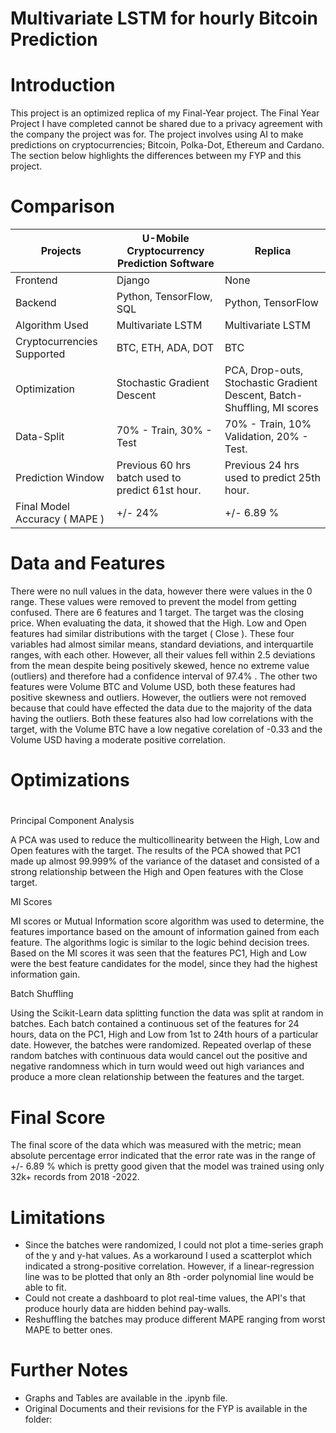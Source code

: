 # Multivariate LSTM for hourly Bitcoin Prediction

# Introduction

This project is an optimized replica of my Final-Year project. The Final Year Project I have completed cannot be shared due to a privacy agreement with the company the project was for. The project involves using AI to make predictions on cryptocurrencies; Bitcoin, Polka-Dot, Ethereum and Cardano. The section below highlights the differences between my FYP and this project.


# Comparison

| Projects | U-Mobile Cryptocurrency Prediction Software | Replica |
| --- | --- | --- |
| Frontend | Django | None |
| Backend | Python, TensorFlow, SQL | Python, TensorFlow |
| Algorithm Used | Multivariate LSTM | Multivariate LSTM |
| Cryptocurrencies Supported | BTC, ETH, ADA, DOT | BTC |
| Optimization | Stochastic Gradient Descent | PCA, Drop-outs, Stochastic Gradient Descent, Batch-Shuffling, MI scores |
| Data-Split | 70% - Train, 30% - Test | 70% - Train, 10% Validation, 20% - Test. |
| Prediction Window | Previous 60 hrs batch used to predict 61st hour. | Previous 24 hrs used to predict 25th hour. |
| Final Model Accuracy ( MAPE ) | +/- 24% | +/- 6.89 % |


# Data and Features

There were no null values in the data, however there were values in the 0 range. These values were removed to prevent the model from getting confused. There are 6 features and 1 target. The target was the closing price. When evaluating the data, it showed that the High. Low and Open features had similar distributions with the target ( Close ). These four variables had almost similar means, standard deviations, and interquartile ranges, with each other. However, all their values fell within 2.5 deviations from the mean despite being positively skewed, hence no extreme value (outliers) and therefore had a confidence interval of 97.4% . The other two features were Volume BTC and Volume USD, both these features had positive skewness and outliers. However, the outliers were not removed because that could have effected the data due to the majority of the data having the outliers. Both these features also had low correlations with the target, with the Volume BTC have a low negative corelation of -0.33 and the Volume USD having a moderate positive correlation.


# Optimizations

#

Principal Component Analysis

A PCA was used to reduce the multicollinearity between the High, Low and Open features with the target. The results of the PCA showed that PC1 made up almost 99.999% of the variance of the dataset and consisted of a strong relationship between the High and Open features with the Close target.

MI Scores

MI scores or Mutual Information score algorithm was used to determine, the features importance based on the amount of information gained from each feature. The algorithms logic is similar to the logic behind decision trees. Based on the MI scores it was seen that the features PC1, High and Low were the best feature candidates for the model, since they had the highest information gain.

Batch Shuffling

Using the Scikit-Learn data splitting function the data was split at random in batches. Each batch contained a continuous set of the features for 24 hours, data on the PC1, High and Low from 1st to 24th hours of a particular date. However, the batches were randomized. Repeated overlap of these random batches with continuous data would cancel out the positive and negative randomness which in turn would weed out high variances and produce a more clean relationship between the features and the target.


# Final Score

The final score of the data which was measured with the metric; mean absolute percentage error indicated that the error rate was in the range of +/- 6.89 % which is pretty good given that the model was trained using only 32k+ records from 2018 -2022.


# Limitations

- Since the batches were randomized, I could not plot a time-series graph of the y and y-hat values. As a workaround I used a scatterplot which indicated a strong-positive correlation. However, if a linear-regression line was to be plotted that only an 8th -order polynomial line would be able to fit.
- Could not create a dashboard to plot real-time values, the API's that produce hourly data are hidden behind pay-walls.
- Reshuffling the batches may produce different MAPE ranging from worst MAPE to better ones.


# Further Notes

- Graphs and Tables are available in the .ipynb file.
- Original Documents and their revisions for the FYP is available in the folder:
